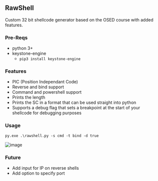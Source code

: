 ## RawShell
Custom 32 bit shellcode generator based on the OSED course with added features.

### Pre-Reqs
* python 3+
* keystone-engine
  * `pip3 install keystone-engine`

### Features
* PIC (Position Independant Code)
* Reverse and bind support
* Command and powershell support
* Prints the length
* Prints the SC in a format that can be used straight into python
* Supports a debug flag that sets a breakpoint at the start of your shellcode for debugging purposes

### Usage
```
py.exe .\rawshell.py -s cmd -t bind -d true
```
![image](https://github.com/user-attachments/assets/52a379b7-d96e-42cb-80d4-b78841f41082)

### Future
* Add input for IP on reverse shells
* Add option to specify port
